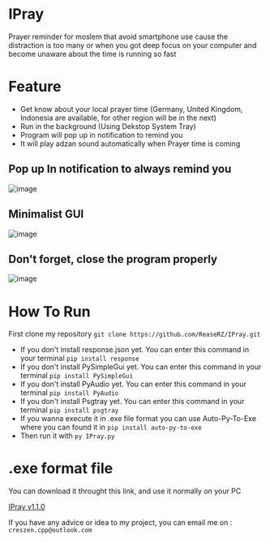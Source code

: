 # IPray
Prayer reminder for moslem that avoid smartphone use cause the distraction is too many or when you got deep focus on your computer and become unaware about the time is running so fast
# Feature
- Get know about your local prayer time (Germany, United Kingdom, Indonesia are available, for other region will be in the next)
- Run in the background (Using Dekstop System Tray)
- Program will pop up in notification to remind you
- It will play adzan sound automatically when Prayer time is coming
## Pop up In notification to always remind you
![image](https://github.com/ReaseRZ/IPray/assets/88366703/829033a5-e7f6-4bbc-b4c7-fb57feca2e42)
## Minimalist GUI
![image](https://github.com/ReaseRZ/IPray/assets/88366703/12993780-1925-4f3e-97ea-fd050c0b35b8)
## Don't forget, close the program properly
![image](https://github.com/ReaseRZ/IPray/assets/88366703/a6fa3c7b-1330-486c-87de-6a160b0ec1e4)
# How To Run
First clone my repository
`git clone https://github.com/ReaseRZ/IPray.git`
- If you don't install response.json yet. You can enter this command in your terminal
`pip install response`
- If you don't install PySimpleGui yet. You can enter this command in your terminal
`pip install PySimpleGui`
- If you don't install PyAudio yet. You can enter this command in your terminal
`pip install PyAudio`
- If you don't install Psgtray yet. You can enter this command in your terminal
`pip install psgtray`
- If you wanna execute it in .exe file format you can use Auto-Py-To-Exe where you can found it in
`pip install auto-py-to-exe`
- Then run it with
`py IPray.py`
# .exe format file
You can download it throught this link, and use it normally on your PC

[IPray v1.1.0](https://github.com/ReaseRZ/IPray/releases/tag/v1.1.0)


If you have any advice or idea to my project, you can email me on : `creszen.cpp@outlook.com`
